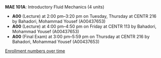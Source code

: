 **MAE 101A**: Introductory Fluid Mechanics (4 units)

- **A00** (Lecture) at 2:00 pm–3:20 pm on Tuesday, Thursday at CENTR 216 by Bahadori, Mohammad Yousef (A00437653)
- **A00** (Lecture) at 4:00 pm–4:50 pm on Friday at CENTR 113 by Bahadori, Mohammad Yousef (A00437653)
- **A00** (Final Exam) at 3:00 pm–5:59 pm on Thursday at CENTR 216 by Bahadori, Mohammad Yousef (A00437653)

[Enrollment numbers over time](./MAE101A.tsv)
